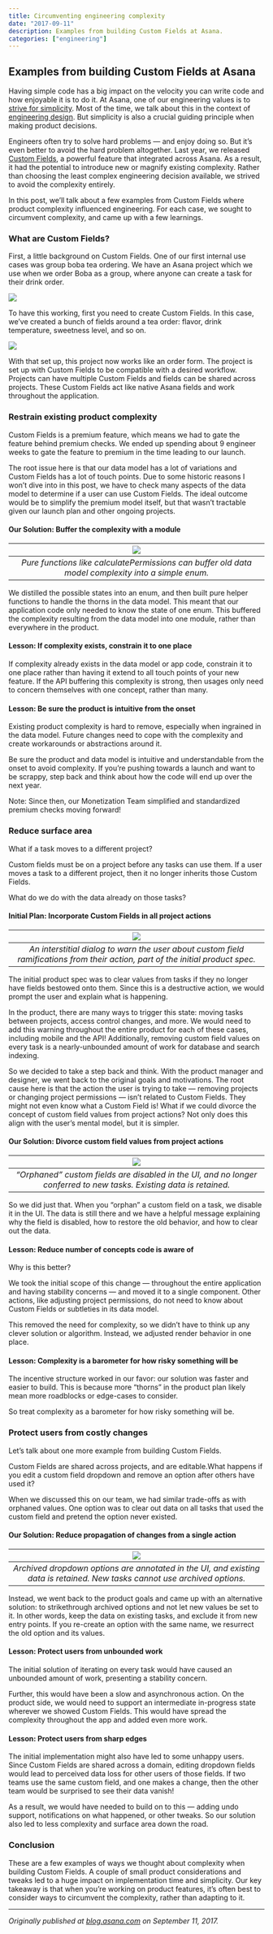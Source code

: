 ```yaml
---
title: Circumventing engineering complexity
date: "2017-09-11"
description: Examples from building Custom Fields at Asana.
categories: ["engineering"]
---
```


## Examples from building Custom Fields at Asana

Having simple code has a big impact on the velocity you can write code and how
enjoyable it is to do it. At Asana, one of our engineering values is to
[strive for simplicity](https://blog.asana.com/2016/05/asana-engineering-values/).
Most of the time, we talk about this in the context of
[engineering design](https://medium.com/building-asana/designing-simpler-react-components-13a0061afd16).
But simplicity is also a crucial guiding principle when making product
decisions.

Engineers often try to solve hard problems — and enjoy doing so. But it’s even
better to avoid the hard problem altogether. Last year, we released
[Custom Fields](https://blog.asana.com/2016/09/track-anything-with-custom-fields/),
a powerful feature that integrated across Asana. As a result, it had the
potential to introduce new or magnify existing complexity. Rather than choosing
the least complex engineering decision available, we strived to avoid the
complexity entirely.

In this post, we’ll talk about a few examples from Custom Fields where product
complexity influenced engineering. For each case, we sought to circumvent
complexity, and came up with a few learnings.

### What are Custom Fields?

First, a little background on Custom Fields. One of our first internal use cases
was group boba tea ordering. We have an Asana project which we use when we order
Boba as a group, where anyone can create a task for their drink order.

![](/images/posts/circumventing-engineering-complexity/1_manage_custom_fields.png)

To have this working, first you need to create Custom Fields. In this case,
we’ve created a bunch of fields around a tea order: flavor, drink temperature,
sweetness level, and so on.

![](/images/posts/circumventing-engineering-complexity/2_bobaz_fields.png)

With that set up, this project now works like an order form. The project is set
up with Custom Fields to be compatible with a desired workflow. Projects can
have multiple Custom Fields and fields can be shared across projects. These
Custom Fields act like native Asana fields and work throughout the application.

### Restrain existing product complexity

Custom Fields is a premium feature, which means we had to gate the feature
behind premium checks. We ended up spending about 9 engineer weeks to gate the
feature to premium in the time leading to our launch.

The root issue here is that our data model has a lot of variations and Custom
Fields has a lot of touch points. Due to some historic reasons I won’t dive into
in this post, we have to check many aspects of the data model to determine if a
user can use Custom Fields. The ideal outcome would be to simplify the premium
model itself, but that wasn’t tractable given our launch plan and other ongoing
projects.

#### Our Solution: Buffer the complexity with a module

|                                   ![](/images/posts/circumventing-engineering-complexity/3_buffer_complexity.jpeg)                                   |
| :-------------------------------------------------------------------------------------------------: |
| _Pure functions like calculatePermissions can buffer old data model complexity into a simple enum._ |

We distilled the possible states into an enum, and then built pure helper
functions to handle the thorns in the data model. This meant that our
application code only needed to know the state of one enum. This buffered the
complexity resulting from the data model into one module, rather than everywhere
in the product.

#### Lesson: If complexity exists, constrain it to one place

If complexity already exists in the data model or app code, constrain it to one
place rather than having it extend to all touch points of your new feature. If
the API buffering this complexity is strong, then usages only need to concern
themselves with one concept, rather than many.

#### Lesson: Be sure the product is intuitive from the onset

Existing product complexity is hard to remove, especially when ingrained in the
data model. Future changes need to cope with the complexity and create
workarounds or abstractions around it.

Be sure the product and data model is intuitive and understandable from the
onset to avoid complexity. If you’re pushing towards a launch and want to be
scrappy, step back and think about how the code will end up over the next year.

Note: Since then, our Monetization Team simplified and standardized premium
checks moving forward!

### Reduce surface area

What if a task moves to a different project?

Custom fields must be on a project before any tasks can use them. If a user
moves a task to a different project, then it no longer inherits those Custom
Fields.

What do we do with the data already on those tasks?

#### Initial Plan: Incorporate Custom Fields in all project actions

|                                                    ![](/images/posts/circumventing-engineering-complexity/4_initial_plan.png)                                                    |
| :-----------------------------------------------------------------------------------------------------------------------------: |
| _An interstitial dialog to warn the user about custom field ramifications from their action, part of the initial product spec._ |

The initial product spec was to clear values from tasks if they no longer have
fields bestowed onto them. Since this is a destructive action, we would prompt
the user and explain what is happening.

In the product, there are many ways to trigger this state: moving tasks between
projects, access control changes, and more. We would need to add this warning
throughout the entire product for each of these cases, including mobile and the
API! Additionally, removing custom field values on every task is a
nearly-unbounded amount of work for database and search indexing.

So we decided to take a step back and think. With the product manager and
designer, we went back to the original goals and motivations. The root cause
here is that the action the user is trying to take — removing projects or
changing project permissions — isn’t related to Custom Fields. They might not
even know what a Custom Field is! What if we could divorce the concept of custom
field values from project actions? Not only does this align with the user’s
mental model, but it is simpler.

#### Our Solution: Divorce custom field values from project actions

|                                            ![](/images/posts/circumventing-engineering-complexity/5_orphaned_fields.png)                                             |
| :-----------------------------------------------------------------------------------------------------------------: |
| _“Orphaned” custom fields are disabled in the UI, and no longer conferred to new tasks. Existing data is retained._ |

So we did just that. When you “orphan” a custom field on a task, we disable it
in the UI. The data is still there and we have a helpful message explaining why
the field is disabled, how to restore the old behavior, and how to clear out the
data.

#### Lesson: Reduce number of concepts code is aware of

Why is this better?

We took the initial scope of this change — throughout the entire application and
having stability concerns — and moved it to a single component. Other actions,
like adjusting project permissions, do not need to know about Custom Fields or
subtleties in its data model.

This removed the need for complexity, so we didn’t have to think up any clever
solution or algorithm. Instead, we adjusted render behavior in one place.

#### Lesson: Complexity is a barometer for how risky something will be

The incentive structure worked in our favor: our solution was faster and easier
to build. This is because more “thorns” in the product plan likely mean more
roadblocks or edge-cases to consider.

So treat complexity as a barometer for how risky something will be.

### Protect users from costly changes

Let’s talk about one more example from building Custom Fields.

Custom Fields are shared across projects, and are editable.What happens if you
edit a custom field dropdown and remove an option after others have used it?

When we discussed this on our team, we had similar trade-offs as with orphaned
values. One option was to clear out data on all tasks that used the custom field
and pretend the option never existed.

#### Our Solution: Reduce propagation of changes from a single action

|                                                ![](/images/posts/circumventing-engineering-complexity/6_archived_fields.png)                                                |
| :------------------------------------------------------------------------------------------------------------------------: |
| _Archived dropdown options are annotated in the UI, and existing data is retained. New tasks cannot use archived options._ |

Instead, we went back to the product goals and came up with an alternative
solution: to strikethrough archived options and not let new values be set to it.
In other words, keep the data on existing tasks, and exclude it from new entry
points. If you re-create an option with the same name, we resurrect the old
option and its values.

#### Lesson: Protect users from unbounded work

The initial solution of iterating on every task would have caused an unbounded
amount of work, presenting a stability concern.

Further, this would have been a slow and asynchronous action. On the product
side, we would need to support an intermediate in-progress state wherever we
showed Custom Fields. This would have spread the complexity throughout the app
and added even more work.

#### Lesson: Protect users from sharp edges

The initial implementation might also have led to some unhappy users. Since
Custom Fields are shared across a domain, editing dropdown fields would lead to
perceived data loss for other users of those fields. If two teams use the same
custom field, and one makes a change, then the other team would be surprised to
see their data vanish!

As a result, we would have needed to build on to this — adding undo support,
notifications on what happened, or other tweaks. So our solution also led to
less complexity and surface area down the road.

### Conclusion

These are a few examples of ways we thought about complexity when building
Custom Fields. A couple of small product considerations and tweaks led to a huge
impact on implementation time and simplicity. Our key takeaway is that when
you’re working on product features, it’s often best to consider ways to
circumvent the complexity, rather than adapting to it.

---

_Originally published at
[blog.asana.com](https://blog.asana.com/2017/09/circumventing-engineering-complexity-examples-from-asana/)
on September 11, 2017._

